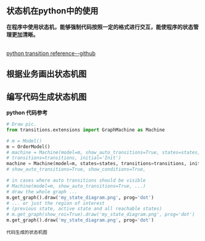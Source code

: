 ## 状态机在python中的使用

<p class="tip">
  <strong>在程序中使用状态机，能够强制代码按照一定的格式进行交互，能使程序的状态管理更加清晰。</strong><br><br>
</p>

[python transition reference--github](https://github.com/pytransitions/transitions/blob/master/transitions/extensions/diagrams.py)


## 根据业务画出状态机图

    

## 编写代码生成状态机图

<p class="tip">
  <strong>python 代码参考</strong><br>
</p>

```python
# Draw pic.
from transitions.extensions import GraphMachine as Machine

# m = Model()
m = OrderModel()
# machine = Machine(model=m, show_auto_transitions=True, states=states, send_event=True,
# transitions=transitions, initial='Init')
machine = Machine(model=m, states=states, transitions=transitions, initial='Init')
# show_auto_transitions=True, show_conditions=True,

# in cases where auto transitions should be visible
# Machine(model=m, show_auto_transitions=True, ...)
# draw the whole graph ...
m.get_graph().draw('my_state_diagram.png', prog='dot')
# ... or just the region of interest
# (previous state, active state and all reachable states)
# m.get_graph(show_roi=True).draw('my_state_diagram.png', prog='dot')
m.get_graph().draw('my_state_diagram.png', prog='dot')
```
    代码生成的状态机图